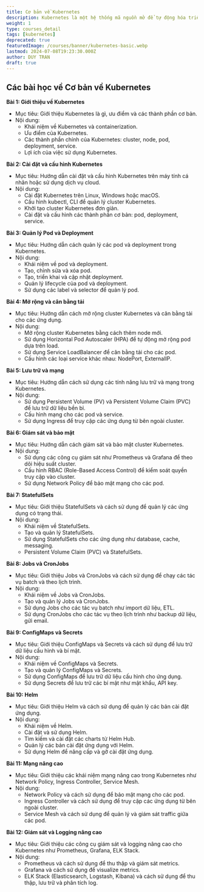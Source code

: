 ```yaml
---
title: Cơ bản về Kubernetes
description: Kubernetes là một hệ thống mã nguồn mở để tự động hóa triển khai, quản lý và mở rộng các ứng dụng chứa. Trong khóa học này, chúng ta sẽ tìm hiểu về cách cài đặt và cấu hình Kubernetes, cũng như cách triển khai ứng dụng trên Kubernetes.
weight: 1
type: courses_detail
tags: [kubernetes]
deprecated: true
featuredImage: /courses/banner/kubernetes-basic.webp
lastmod: 2024-07-08T19:23:30.000Z
author: DUY TRAN
draft: true
---
```


## Các bài học về Cơ bản về Kubernetes

**Bài 1: Giới thiệu về Kubernetes**

-   Mục tiêu: Giới thiệu Kubernetes là gì, ưu điểm và các thành phần cơ bản.
-   Nội dung:
    -   Khái niệm về Kubernetes và containerization.
    -   Ưu điểm của Kubernetes.
    -   Các thành phần chính của Kubernetes: cluster, node, pod, deployment, service.
    -   Lợi ích của việc sử dụng Kubernetes.

**Bài 2: Cài đặt và cấu hình Kubernetes**

-   Mục tiêu: Hướng dẫn cài đặt và cấu hình Kubernetes trên máy tính cá nhân hoặc sử dụng dịch vụ cloud.
-   Nội dung:
    -   Cài đặt Kubernetes trên Linux, Windows hoặc macOS.
    -   Cấu hình kubectl, CLI để quản lý cluster Kubernetes.
    -   Khởi tạo cluster Kubernetes đơn giản.
    -   Cài đặt và cấu hình các thành phần cơ bản: pod, deployment, service.

**Bài 3: Quản lý Pod và Deployment**

-   Mục tiêu: Hướng dẫn cách quản lý các pod và deployment trong Kubernetes.
-   Nội dung:
    -   Khái niệm về pod và deployment.
    -   Tạo, chỉnh sửa và xóa pod.
    -   Tạo, triển khai và cập nhật deployment.
    -   Quản lý lifecycle của pod và deployment.
    -   Sử dụng các label và selector để quản lý pod.

**Bài 4: Mở rộng và cân bằng tải**

-   Mục tiêu: Hướng dẫn cách mở rộng cluster Kubernetes và cân bằng tải cho các ứng dụng.
-   Nội dung:
    -   Mở rộng cluster Kubernetes bằng cách thêm node mới.
    -   Sử dụng Horizontal Pod Autoscaler (HPA) để tự động mở rộng pod dựa trên load.
    -   Sử dụng Service LoadBalancer để cân bằng tải cho các pod.
    -   Cấu hình các loại service khác nhau: NodePort, ExternalIP.

**Bài 5: Lưu trữ và mạng**

-   Mục tiêu: Hướng dẫn cách sử dụng các tính năng lưu trữ và mạng trong Kubernetes.
-   Nội dung:
    -   Sử dụng Persistent Volume (PV) và Persistent Volume Claim (PVC) để lưu trữ dữ liệu bền bỉ.
    -   Cấu hình mạng cho các pod và service.
    -   Sử dụng Ingress để truy cập các ứng dụng từ bên ngoài cluster.

**Bài 6: Giám sát và bảo mật**

-   Mục tiêu: Hướng dẫn cách giám sát và bảo mật cluster Kubernetes.
-   Nội dung:
    -   Sử dụng các công cụ giám sát như Prometheus và Grafana để theo dõi hiệu suất cluster.
    -   Cấu hình RBAC (Role-Based Access Control) để kiểm soát quyền truy cập vào cluster.
    -   Sử dụng Network Policy để bảo mật mạng cho các pod.

**Bài 7: StatefulSets**

-   Mục tiêu: Giới thiệu StatefulSets và cách sử dụng để quản lý các ứng dụng có trạng thái.
-   Nội dung:
    -   Khái niệm về StatefulSets.
    -   Tạo và quản lý StatefulSets.
    -   Sử dụng StatefulSets cho các ứng dụng như database, cache, messaging.
    -   Persistent Volume Claim (PVC) và StatefulSets.

**Bài 8: Jobs và CronJobs**

-   Mục tiêu: Giới thiệu Jobs và CronJobs và cách sử dụng để chạy các tác vụ batch và theo lịch trình.
-   Nội dung:
    -   Khái niệm về Jobs và CronJobs.
    -   Tạo và quản lý Jobs và CronJobs.
    -   Sử dụng Jobs cho các tác vụ batch như import dữ liệu, ETL.
    -   Sử dụng CronJobs cho các tác vụ theo lịch trình như backup dữ liệu, gửi email.

**Bài 9: ConfigMaps và Secrets**

-   Mục tiêu: Giới thiệu ConfigMaps và Secrets và cách sử dụng để lưu trữ dữ liệu cấu hình và bí mật.
-   Nội dung:
    -   Khái niệm về ConfigMaps và Secrets.
    -   Tạo và quản lý ConfigMaps và Secrets.
    -   Sử dụng ConfigMaps để lưu trữ dữ liệu cấu hình cho ứng dụng.
    -   Sử dụng Secrets để lưu trữ các bí mật như mật khẩu, API key.

**Bài 10: Helm**

-   Mục tiêu: Giới thiệu Helm và cách sử dụng để quản lý các bản cài đặt ứng dụng.
-   Nội dung:
    -   Khái niệm về Helm.
    -   Cài đặt và sử dụng Helm.
    -   Tìm kiếm và cài đặt các charts từ Helm Hub.
    -   Quản lý các bản cài đặt ứng dụng với Helm.
    -   Sử dụng Helm để nâng cấp và gỡ cài đặt ứng dụng.

**Bài 11: Mạng nâng cao**

-   Mục tiêu: Giới thiệu các khái niệm mạng nâng cao trong Kubernetes như Network Policy, Ingress Controller, Service Mesh.
-   Nội dung:
    -   Network Policy và cách sử dụng để bảo mật mạng cho các pod.
    -   Ingress Controller và cách sử dụng để truy cập các ứng dụng từ bên ngoài cluster.
    -   Service Mesh và cách sử dụng để quản lý và giám sát traffic giữa các pod.

**Bài 12: Giám sát và Logging nâng cao**

-   Mục tiêu: Giới thiệu các công cụ giám sát và logging nâng cao cho Kubernetes như Prometheus, Grafana, ELK Stack.
-   Nội dung:
    -   Prometheus và cách sử dụng để thu thập và giám sát metrics.
    -   Grafana và cách sử dụng để visualize metrics.
    -   ELK Stack (Elasticsearch, Logstash, Kibana) và cách sử dụng để thu thập, lưu trữ và phân tích log.

